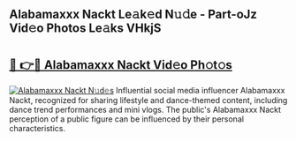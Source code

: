## Alabamaxxx Nackt Le𝚊k𝚎d N𝚞𝚍e - Part-oJz Vid𝚎o Photos Le𝚊ks VHkjS

# <h2><a href="http://fb672j.evod.top/?m=Alabamaxxx+Nackt">🔗 👉🔴 Alabamaxxx Nackt Vid𝚎o Ph𝚘t𝚘s</a></h2>

[![Alabamaxxx Nackt N𝚞d𝚎s](https://i.imgur.com/8V9OHl7.gif)](http://fb672j.evod.top/?m=Alabamaxxx+Nackt)
Influential social media influencer Alabamaxxx Nackt, recognized for sharing lifestyle and dance-themed content, including dance trend performances and mini vlogs. The public's Alabamaxxx Nackt perception of a public figure can be influenced by their personal characteristics. 
